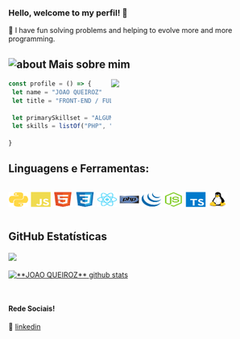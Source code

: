 ### Hello, welcome to my perfil! 👋

🔭 I have fun solving problems and helping to evolve more and more programming. 

## <img width="45" alt="about" src="https://raw.github.com/elizarov/elizarov/master/about.png"> Mais sobre mim

<img align="right" width="300" src="https://i2.wp.com/allhtaccess.info/wp-content/uploads/2018/03/programming.gif?fit=1281%2C716&ssl=1" />

```javascript
const profile = () => {
 let name = "JOAO QUEIROZ"
 let title = "FRONT-END / FULL-STACK"
 
 let primarySkillset = "ALGUMAS HABILIDADES"
 let skills = listOf("PHP", "Python", "JavaScript", "NodeJS", "ReactJS") 

}
```

## **Linguagens e Ferramentas:**  

<div style="display: inline_block"><br>
  <img align="center" alt="João-Python" height="30" width="40" src="https://raw.githubusercontent.com/devicons/devicon/master/icons/python/python-plain.svg">
  <img align="center" alt="João-Js" height="30" width="40" src="https://raw.githubusercontent.com/devicons/devicon/master/icons/javascript/javascript-plain.svg">
  <img align="center" alt="João-HTML" height="30" width="40" src="https://raw.githubusercontent.com/devicons/devicon/master/icons/html5/html5-original.svg">
  <img align="center" alt="João-CSS" height="30" width="40" src="https://raw.githubusercontent.com/devicons/devicon/master/icons/css3/css3-original.svg">
  <img align="center" alt="João-react" height="30" width="40" src="https://raw.githubusercontent.com/devicons/devicon/master/icons/react/react-original.svg">
  <img align="center" alt="João-php" height="30" width="40" src="https://raw.githubusercontent.com/devicons/devicon/master/icons/php/php-original.svg">
  <img align="center" alt="João-jquery" height="30" width="40" src="https://raw.githubusercontent.com/devicons/devicon/master/icons/jquery/jquery-original.svg">
  <img align="center" alt="João-node" height="30" width="40" src="https://raw.githubusercontent.com/devicons/devicon/master/icons/nodejs/nodejs-original.svg">
  <img align="center" alt="João-jquery" height="30" width="40" src="https://raw.githubusercontent.com/devicons/devicon/master/icons/typescript/typescript-original.svg">
 <img align="center" alt="João-jquery" height="30" width="40" src="https://raw.githubusercontent.com/devicons/devicon/master/icons/linux/linux-original.svg">
</div>
<br>


## **GitHub Estatísticas**

<a href="https://github.com/Gurupreet">
  <img align="center" src="https://github-readme-stats.vercel.app/api/top-langs/?username=joaoqueiroz-code&theme=dracula&hide_langs_below=1" />
</a>
<br>
<br>
<a href="https://github.com/Gurupreet">
 <img align="center" src="https://github-readme-stats.vercel.app/api?username=joaoqueiroz-code&show_icons=true&theme=dracula&line_height=27" alt="**JOAO QUEIROZ** github stats"/>
</a>

[linkedin]: https://www.linkedin.com/in/joaoqueiroz-c/
<br>

#### Rede Sociais!

👔 [linkedin][linkedin]
